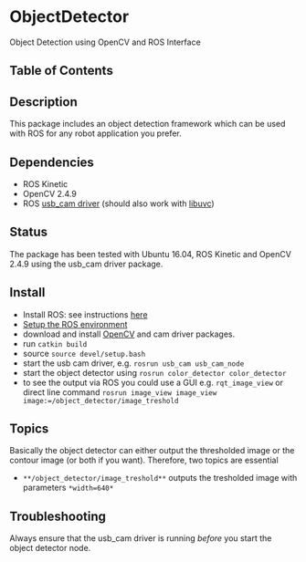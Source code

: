 # ObjectDetector
Object Detection using OpenCV and ROS Interface

## Table of Contents

## Description
This package includes an object detection framework which can be used with ROS for any robot application you prefer.

## Dependencies
* ROS Kinetic 
* OpenCV 2.4.9 
* ROS [usb_cam driver](https://github.com/ros-drivers/usb_cam) (should also work with [libuvc](https://github.com/ktossell/libuvc))

## Status 
The package has been tested with Ubuntu 16.04, ROS Kinetic and OpenCV 2.4.9 using the usb_cam driver package.

## Install
* Install ROS: see instructions [here](http://wiki.ros.org/ROS/Installation)
* [Setup the ROS environment](http://wiki.ros.org/ROS/Tutorials/InstallingandConfiguringROSEnvironment)
* download and install [OpenCV](https://docs.opencv.org/3.3.1/d7/d9f/tutorial_linux_install.html) and cam driver packages. 
* run `catkin build`
* source `source devel/setup.bash`
* start the usb cam driver, e.g. `rosrun usb_cam usb_cam_node`
* start the object detector using `rosrun color_detector color_detector`
* to see the output via ROS you could use a GUI e.g. `rqt_image_view` or direct line command `rosrun image_view image_view image:=/object_detector/image_treshold` 

## Topics
Basically the object detector can either output the thresholded image or the contour image (or both if you want). Therefore, two topics are essential 
* `**/object_detector/image_treshold**`
outputs the tresholded image with parameters `*width=640*`

## Troubleshooting
Always ensure that the usb_cam driver is running *before* you start the object detector node. 
